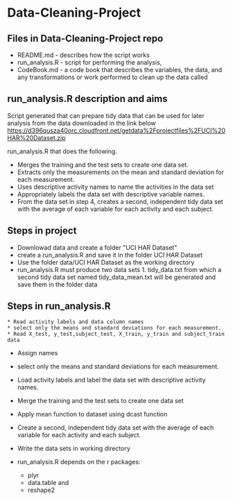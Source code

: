 # Data-Cleaning-Project
## Files in Data-Cleaning-Project repo
* README.md - describes how the script works 
* run_analysis.R - script for performing the analysis,
* CodeBook.md - a code book that describes the variables, the data, and any transformations or work performed to clean up the data called  

## run_analysis.R description and aims
Script generated that can prepare tidy data that can be used for later analysis from the data downloaded in the link below
https://d396qusza40orc.cloudfront.net/getdata%2Fprojectfiles%2FUCI%20HAR%20Dataset.zip 

run_analysis.R that does the following. 
* Merges the training and the test sets to create one data set.
* Extracts only the measurements on the mean and standard deviation for each measurement. 
* Uses descriptive activity names to name the activities in the data set
* Appropriately labels the data set with descriptive variable names. 
* From the data set in step 4, creates a second, independent tidy data set with the average of each variable for each activity and each subject.
 
## Steps in project
* Downlowad data  and create a folder "UCI HAR Dataset"
* create a run_analysis.R  and save it in the folder UCI HAR Dataset
* Use the folder data/UCI HAR Dataset as the working directory
* run_analysis.R  must produce two data sets 1. tidy_data.txt from which a second tidy data set named tidy_data_mean.txt will be generated and save them in the folder data

## Steps in run_analysis.R
    * Read activity labels and data column names
    * select only the means and standard deviations for each measurement.
    * Read X_test, y_test,subject_test, X_train, y_train and subject_train data
   * Assign names
   * select only the means and standard deviations for each measurement.
   * Load activity labels and label the data set with descriptive activity names.
   * Merge the training and the test sets to create one data set
   * Apply mean function to dataset using dcast function
   * Create a second, independent tidy data set with the average of each variable for each activity and each subject.
   * Write the data sets in working directory


* run_analysis.R depends on the r packages:
    * plyr   
    * data.table and 
    * reshape2
 
